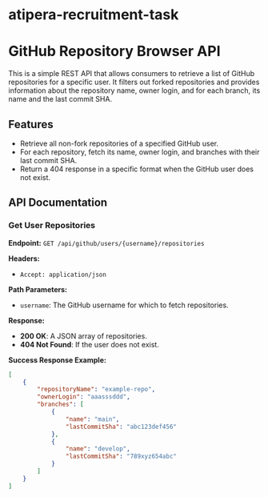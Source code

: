 # atipera-recruitment-task
# GitHub Repository Browser API

This is a simple REST API that allows consumers to retrieve a list of GitHub repositories for a specific user. It filters out forked repositories and provides information about the repository name, owner login, and for each branch, its name and the last commit SHA.

## Features

- Retrieve all non-fork repositories of a specified GitHub user.
- For each repository, fetch its name, owner login, and branches with their last commit SHA.
- Return a 404 response in a specific format when the GitHub user does not exist.

## API Documentation

### Get User Repositories

**Endpoint:** `GET /api/github/users/{username}/repositories`

**Headers:**
- `Accept: application/json`

**Path Parameters:**
- `username`: The GitHub username for which to fetch repositories.

**Response:**

- **200 OK**: A JSON array of repositories.
- **404 Not Found**: If the user does not exist.

**Success Response Example:**
```json
[
    {
        "repositoryName": "example-repo",
        "ownerLogin": "aaasssddd",
        "branches": [
            {
                "name": "main",
                "lastCommitSha": "abc123def456"
            },
            {
                "name": "develop",
                "lastCommitSha": "789xyz654abc"
            }
        ]
    }
]
